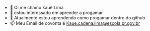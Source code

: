 - 👋 Oi,me chamo kauê Lima
- 👀 estou interessado em aprender a progamar
- 🌱 Atualmente estou aprendendo como progamar dentro do github
- 📫 Meu Email de covonta é Kaue.cadena.lima@escola.pr.gov.br


